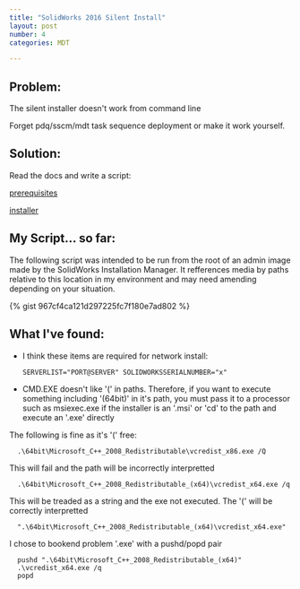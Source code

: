 ```yaml
---
title: "SolidWorks 2016 Silent Install"
layout: post
number: 4
categories: MDT

---
```


## Problem:

The silent installer doesn't work from command line

Forget pdq/sscm/mdt task sequence deployment or make it work yourself.

## Solution:
Read the docs and write a script:

[prerequisites](http://help.solidworks.com/2016/english/Installation/install_guide/c_prep_clients_admin_images.htm?id=7af121fe82ee461f874a77a5612dd53f#Pg0&ProductType=&ProductName=)

[installer](http://help.solidworks.com/2016/english/Installation/install_guide/c_installing_from_admin_image_command_line.htm?id=2f540a0df27f4c5fbb4adde8a7c9feee#Pg0&ProductType=&ProductName=)

## My Script... so far:
The following script was intended to be run from the root of an admin image made by the SolidWorks Installation Manager.  It refferences media by paths relative to this location in my environment and may need amending depending on your situation.

{% gist 967cf4ca121d297225fc7f180e7ad802 %}

## What I've found:
  - I think these items are required for network install:

        SERVERLIST="PORT@SERVER" SOLIDWORKSSERIALNUMBER="x"

  - CMD.EXE doesn't like '(' in paths.  Therefore, if you want to execute something including '(64bit)' in it's path, you must pass it to a processor such as msiexec.exe if the installer is an '.msi' or 'cd' to the path and execute an '.exe' directly
  
  The following is fine as it's '(' free:

      .\64bit\Microsoft_C++_2008_Redistributable\vcredist_x86.exe /Q
  
  This will fail and the path will be incorrectly interpretted
  
      .\64bit\Microsoft_C++_2008_Redistributable_(x64)\vcredist_x64.exe /q 

  This will be treaded as a string and the exe not executed.  The '(' will be correctly interpretted

      ".\64bit\Microsoft_C++_2008_Redistributable_(x64)\vcredist_x64.exe"

  I chose to bookend problem '.exe' with a pushd/popd pair
  
      pushd ".\64bit\Microsoft_C++_2008_Redistributable_(x64)"
      .\vcredist_x64.exe /q
      popd
 
